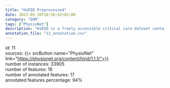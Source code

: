 ```yaml
---
title: "HiRID Preprocessed"
date: 2023-05-10T10:56:52+02:00
category: "EHR"
tags: ["PhysioNet"]
description: "HiRID is a freely accessible critical care dataset containing data relating to almost 34 thousand patient admissions to the Department of Intensive Care Medicine of the Bern University Hospital, Switzerland (ICU), an interdisciplinary 60-bed unit. admitting >6,500 patients per year."
annotation_file: "11_annotation.csv"
---
```

id: 11 \
sources: {{< srcButton name="PhysioNet" link="https://physionet.org/content/hirid/1.1.1/">}}  \
number of instances: 33905 \
number of features: 18 \
number of annotated features: 17 \
annotated features percentage: 94% 

